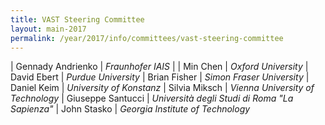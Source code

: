 ```yaml
---
title: VAST Steering Committee
layout: main-2017
permalink: /year/2017/info/committees/vast-steering-committee
---
```


| Gennady Andrienko | *Fraunhofer IAIS* |
| Min Chen	| *Oxford University*
| David Ebert	| *Purdue University*
| Brian Fisher	| *Simon Fraser University*
| Daniel Keim	| *University of Konstanz*
| Silvia Miksch	| *Vienna University of Technology*
| Giuseppe Santucci	| *Università degli Studi di Roma "La Sapienza"*
| John Stasko	| *Georgia Institute of Technology*
